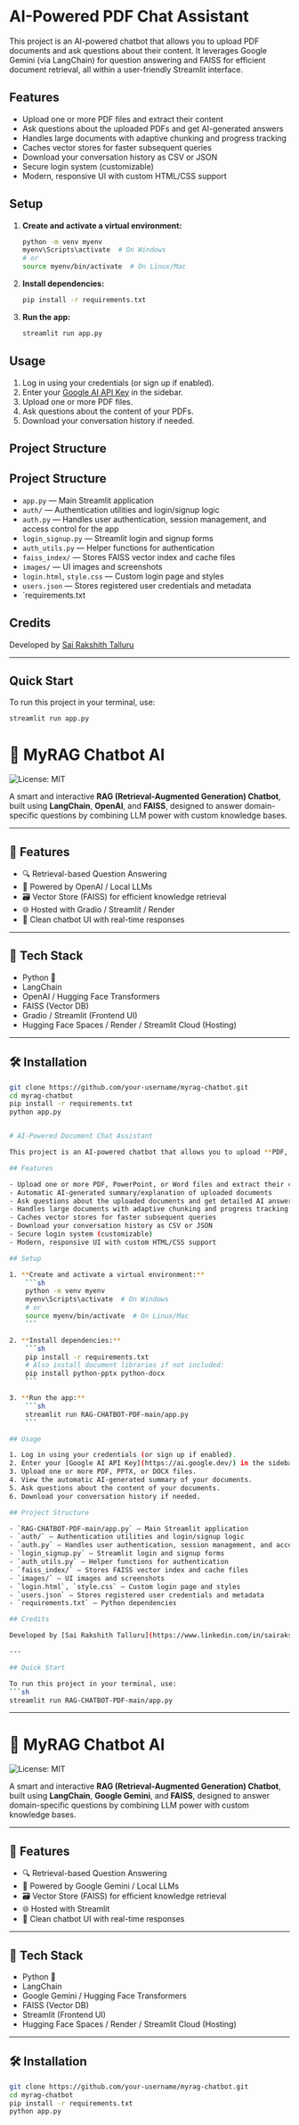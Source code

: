 # AI-Powered PDF Chat Assistant

This project is an AI-powered chatbot that allows you to upload PDF documents and ask questions about their content. It leverages Google Gemini (via LangChain) for question answering and FAISS for efficient document retrieval, all within a user-friendly Streamlit interface.

## Features

- Upload one or more PDF files and extract their content
- Ask questions about the uploaded PDFs and get AI-generated answers
- Handles large documents with adaptive chunking and progress tracking
- Caches vector stores for faster subsequent queries
- Download your conversation history as CSV or JSON
- Secure login system (customizable)
- Modern, responsive UI with custom HTML/CSS support

## Setup

1. **Create and activate a virtual environment:**
    ```sh
    python -m venv myenv
    myenv\Scripts\activate  # On Windows
    # or
    source myenv/bin/activate  # On Linux/Mac
    ```

2. **Install dependencies:**
    ```sh
    pip install -r requirements.txt
    ```

3. **Run the app:**
    ```sh
    streamlit run app.py
    ```

## Usage

1. Log in using your credentials (or sign up if enabled).
2. Enter your [Google AI API Key](https://ai.google.dev/) in the sidebar.
3. Upload one or more PDF files.
4. Ask questions about the content of your PDFs.
5. Download your conversation history if needed.

## Project Structure


## Project Structure

- `app.py` — Main Streamlit application
- `auth/` — Authentication utilities and login/signup logic
- `auth.py` — Handles user authentication, session management, and access control for the app
- `login_signup.py` — Streamlit login and signup forms
- `auth_utils.py` — Helper functions for authentication
- `faiss_index/` — Stores FAISS vector index and cache files
- `images/` — UI images and screenshots
- `login.html`, `style.css` — Custom login page and styles
- `users.json` — Stores registered user credentials and metadata
- `requirements.txt
## Credits

Developed by [Sai Rakshith Talluru](https://www.linkedin.com/in/sairakshith-talluru-a69272265/)

---

## Quick Start

To run this project in your terminal, use:
```sh
streamlit run app.py
```
# 🤖 MyRAG Chatbot AI

![License: MIT](https://img.shields.io/badge/License-MIT-yellow.svg)

A smart and interactive **RAG (Retrieval-Augmented Generation) Chatbot**, built using **LangChain**, **OpenAI**, and **FAISS**, designed to answer domain-specific questions by combining LLM power with custom knowledge bases.

---

## 🚀 Features

- 🔍 Retrieval-based Question Answering
- 🧠 Powered by OpenAI / Local LLMs
- 🗃️ Vector Store (FAISS) for efficient knowledge retrieval
- 🌐 Hosted with Gradio / Streamlit / Render
- 💬 Clean chatbot UI with real-time responses

---

## 🔧 Tech Stack

- Python 🐍  
- LangChain  
- OpenAI / Hugging Face Transformers  
- FAISS (Vector DB)  
- Gradio / Streamlit (Frontend UI)  
- Hugging Face Spaces / Render / Streamlit Cloud (Hosting)

---

## 🛠️ Installation

```bash
git clone https://github.com/your-username/myrag-chatbot.git
cd myrag-chatbot
pip install -r requirements.txt
python app.py


# AI-Powered Document Chat Assistant

This project is an AI-powered chatbot that allows you to upload **PDF, PPTX, and DOCX documents** and ask questions about their content. It leverages **Google Gemini** for question answering and FAISS for efficient document retrieval, all within a user-friendly Streamlit interface.

## Features

- Upload one or more PDF, PowerPoint, or Word files and extract their content
- Automatic AI-generated summary/explanation of uploaded documents
- Ask questions about the uploaded documents and get detailed AI answers
- Handles large documents with adaptive chunking and progress tracking
- Caches vector stores for faster subsequent queries
- Download your conversation history as CSV or JSON
- Secure login system (customizable)
- Modern, responsive UI with custom HTML/CSS support

## Setup

1. **Create and activate a virtual environment:**
    ```sh
    python -m venv myenv
    myenv\Scripts\activate  # On Windows
    # or
    source myenv/bin/activate  # On Linux/Mac
    ```

2. **Install dependencies:**
    ```sh
    pip install -r requirements.txt
    # Also install document libraries if not included:
    pip install python-pptx python-docx
    ```

3. **Run the app:**
    ```sh
    streamlit run RAG-CHATBOT-PDF-main/app.py
    ```

## Usage

1. Log in using your credentials (or sign up if enabled).
2. Enter your [Google AI API Key](https://ai.google.dev/) in the sidebar.
3. Upload one or more PDF, PPTX, or DOCX files.
4. View the automatic AI-generated summary of your documents.
5. Ask questions about the content of your documents.
6. Download your conversation history if needed.

## Project Structure

- `RAG-CHATBOT-PDF-main/app.py` — Main Streamlit application
- `auth/` — Authentication utilities and login/signup logic
- `auth.py` — Handles user authentication, session management, and access control for the app
- `login_signup.py` — Streamlit login and signup forms
- `auth_utils.py` — Helper functions for authentication
- `faiss_index/` — Stores FAISS vector index and cache files
- `images/` — UI images and screenshots
- `login.html`, `style.css` — Custom login page and styles
- `users.json` — Stores registered user credentials and metadata
- `requirements.txt` — Python dependencies

## Credits

Developed by [Sai Rakshith Talluru](https://www.linkedin.com/in/sairakshith-talluru-a69272265/)

---

## Quick Start

To run this project in your terminal, use:
```sh
streamlit run RAG-CHATBOT-PDF-main/app.py
```

---

# 🤖 MyRAG Chatbot AI

![License: MIT](https://img.shields.io/badge/License-MIT-yellow.svg)

A smart and interactive **RAG (Retrieval-Augmented Generation) Chatbot**, built using **LangChain**, **Google Gemini**, and **FAISS**, designed to answer domain-specific questions by combining LLM power with custom knowledge bases.

---

## 🚀 Features

- 🔍 Retrieval-based Question Answering
- 🧠 Powered by Google Gemini / Local LLMs
- 🗃️ Vector Store (FAISS) for efficient knowledge retrieval
- 🌐 Hosted with Streamlit
- 💬 Clean chatbot UI with real-time responses

---

## 🔧 Tech Stack

- Python 🐍  
- LangChain  
- Google Gemini / Hugging Face Transformers  
- FAISS (Vector DB)  
- Streamlit (Frontend UI)  
- Hugging Face Spaces / Render / Streamlit Cloud (Hosting)

---

## 🛠️ Installation

```bash
git clone https://github.com/your-username/myrag-chatbot.git
cd myrag-chatbot
pip install -r requirements.txt
python app.py
```

